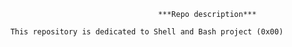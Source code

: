                                          ***Repo description*** 

        This repository is dedicated to Shell and Bash project (0x00)

    
